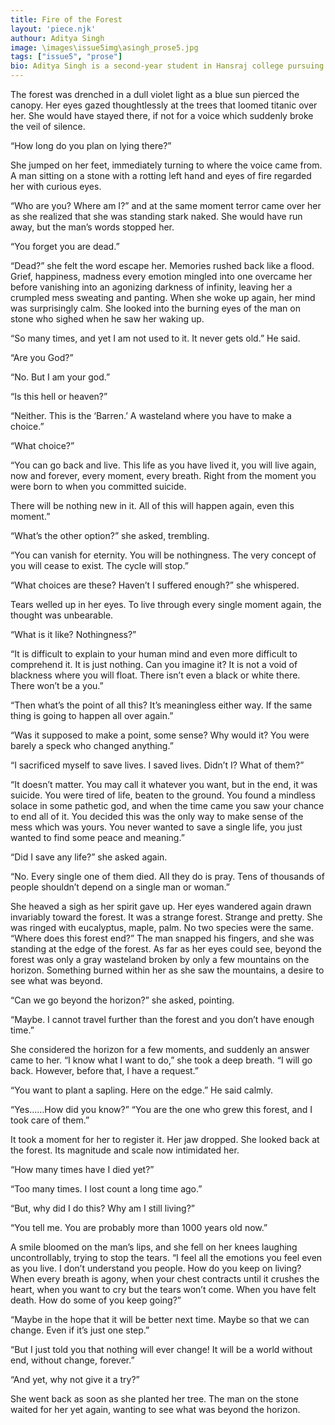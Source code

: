 ```yaml
---
title: Fire of the Forest
layout: 'piece.njk'
authour: Aditya Singh
image: \images\issue5img\asingh_prose5.jpg
tags: ["issue5", "prose"]
bio: Aditya Singh is a second-year student in Hansraj college pursuing his undergraduate degree in English Honours. Carrying extreme love for fantasy in his heart and mind, Aditya pursues dragons and knights in his own imaginary world, and can often be found stuck in a day-dream. He nurtured a desire to pursue literature since his teens, a choice which landed him in the pure atmosphere of Delhi. He currently aspires to complete his own book and further pursue his studies in the field of literature.
---
```


The forest was drenched in a dull violet light as a blue sun pierced the canopy. Her eyes gazed thoughtlessly at the trees that loomed titanic over her. She would have stayed there, if not for a voice which suddenly broke the veil of silence.

“How long do you plan on lying there?”

She jumped on her feet, immediately turning to where the voice came from. A man sitting on a stone with a rotting left hand and eyes of fire regarded her with curious eyes.

“Who are you? Where am I?” and at the same moment terror came over her as she realized that she was standing stark naked. She would have run away, but the man’s words stopped her.

“You forget you are dead.”

“Dead?” she felt the word escape her. Memories rushed back like a flood. Grief, happiness, madness every emotion mingled into one overcame her before vanishing into an agonizing darkness of infinity, leaving her a crumpled mess sweating and panting. When she woke up again, her mind was surprisingly calm. She looked into the burning eyes of the man on stone who sighed when he saw her waking up.

“So many times, and yet I am not used to it. It never gets old.” He said.

“Are you God?”

“No. But I am your god.”

“Is this hell or heaven?”

“Neither. This is the ‘Barren.’ A wasteland where you have to make a choice.”

“What choice?”

“You can go back and live. This life as you have lived it, you will live again, now and forever, every moment, every breath. Right from the moment you were born to when you committed suicide. 

There will be nothing new in it. All of this will happen again, even this moment.”

“What’s the other option?” she asked, trembling.

“You can vanish for eternity. You will be nothingness. The very concept of you will cease to exist. The cycle will stop.”

“What choices are these? Haven’t I suffered enough?” she whispered.

Tears welled up in her eyes. To live through every single moment again, the thought was unbearable.

“What is it like? Nothingness?”

“It is difficult to explain to your human mind and even more difficult to comprehend it. It is just nothing. Can you imagine it? It is not a void of blackness where you will float. There isn’t even a black or white there. There won’t be a you.”

“Then what’s the point of all this? It’s meaningless either way. If the same thing is going to happen all over again.”

“Was it supposed to make a point, some sense? Why would it? You were barely a speck who changed anything.”

“I sacrificed myself to save lives. I saved lives. Didn’t I? What of them?”

“It doesn’t matter. You may call it whatever you want, but in the end, it was suicide. You were tired of life, beaten to the ground. You found a mindless solace in some pathetic god, and when the time came you saw your chance to end all of it. You decided this was the only way to make sense of the mess which was yours. You never wanted to save a single life, you just wanted to find some peace and meaning.”

“Did I save any life?” she asked again.

“No. Every single one of them died. All they do is pray. Tens of thousands of people shouldn’t depend on a single man or woman.”

She heaved a sigh as her spirit gave up. Her eyes wandered again drawn invariably toward the forest. It was a strange forest. Strange and pretty. She was ringed with eucalyptus, maple, palm. No two species were the same. “Where does this forest end?” The man snapped his fingers, and she was standing at the edge of the forest. As far as her eyes could see, beyond the forest was only a gray wasteland broken by only a few mountains on the horizon. Something burned within her as she saw the mountains, a desire to see what was beyond.


“Can we go beyond the horizon?” she asked, pointing.

“Maybe. I cannot travel further than the forest and you don’t have enough time.”

She considered the horizon for a few moments, and suddenly an answer came to her. “I know what I want to do,” she took a deep breath. “I will go back. However, before that, I have a request.”

“You want to plant a sapling. Here on the edge.” He said calmly.

“Yes……How did you know?” “You are the one who grew this forest, and I took care of them.”

It took a moment for her to register it. Her jaw dropped. She looked back at the forest. Its magnitude and scale now intimidated her.

“How many times have I died yet?”

“Too many times. I lost count a long time ago.”

“But, why did I do this? Why am I still living?”

“You tell me. You are probably more than 1000 years old now.”

A smile bloomed on the man’s lips, and she fell on her knees laughing uncontrollably, trying to stop the tears. “I feel all the emotions you feel even as you live. I don’t understand you people. How do you keep on living? When every breath is agony, when your chest contracts until it crushes the heart, when you want to cry but the tears won’t come. When you have felt death. How do some of you keep going?”

“Maybe in the hope that it will be better next time. Maybe so that we can change. Even if it’s just one step.”

“But I just told you that nothing will ever change! It will be a world without end, without change, forever.”

“And yet, why not give it a try?”

She went back as soon as she planted her tree. The man on the stone waited for her yet again, wanting to see what was beyond the horizon.


